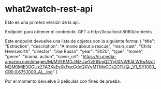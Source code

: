 # what2watch-rest-api

Esto es una primera versión de la api.

Endpoint para obtener el contenido: GET a http://localhost:8080/contents

Este endpoint devuelve una lista de objetos con la siguiente forma:
{
        "title": "Extraction",
        "description": "A movie about a rescue",
        "main_cast": "Chris Hemsworth",
        "director": "Joe Russo",
        "year": "2020",
        "type": "movie",
        "genre": "drama, action",
        "cover_url": "https://m.media-amazon.com/images/M/MV5BMDJiNzUwYzEtNmQ2Yy00NWE4LWEwNzctM2M0MjE0OGUxZTA3XkEyXkFqcGdeQXVyMTMxODk2OTU@._V1_SY1000_CR0,0,675,1000_AL_.jpg"
    }

Por el momento devuelve 3 peliculas con fines de prueba.
